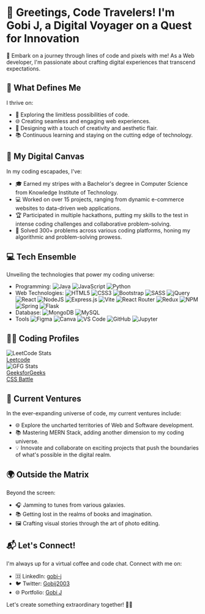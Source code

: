 # 👋 Greetings, Code Travelers! I'm Gobi J, a Digital Voyager on a Quest for Innovation

🚀 Embark on a journey through lines of code and pixels with me! As a Web developer, I'm passionate about crafting digital experiences that transcend expectations.

## 🌟 What Defines Me

I thrive on:
- 🚀 Exploring the limitless possibilities of code.
- 🌐 Creating seamless and engaging web experiences.
- 🎨 Designing with a touch of creativity and aesthetic flair.
- 📚 Continuous learning and staying on the cutting edge of technology.

## 🌈 My Digital Canvas

In my coding escapades, I've:
- 🎓 Earned my stripes with a Bachelor's degree in Computer Science from Knowledge Institute of Technology. 
-  💻 Worked on over 15 projects, ranging from dynamic e-commerce websites to data-driven web applications.
- 🏆 Participated in multiple hackathons, putting my skills to the test in intense coding challenges and collaborative problem-solving. 
-  🚀 Solved 300+ problems across various coding platforms, honing my algorithmic and problem-solving prowess.

## 💻 Tech Ensemble

Unveiling the technologies that power my coding universe:

- Programming: ![Java](https://img.icons8.com/color/48/java-coffee-cup-logo--v1.png) ![JavaScript](https://img.icons8.com/color/48/javascript--v1.png) ![Python](https://img.icons8.com/fluency/48/python.png)
- Web Technologies: ![HTML5](https://img.shields.io/badge/html5-%23E34F26.svg?style=for-the-badge&logo=html5&logoColor=white) ![CSS3](https://img.shields.io/badge/css3-%231572B6.svg?style=for-the-badge&logo=css3&logoColor=white) ![Bootstrap](https://img.shields.io/badge/bootstrap-%238511FA.svg?style=for-the-badge&logo=bootstrap&logoColor=white) ![SASS](https://img.shields.io/badge/SASS-hotpink.svg?style=for-the-badge&logo=SASS&logoColor=white) ![jQuery](https://img.shields.io/badge/jquery-%230769AD.svg?style=for-the-badge&logo=jquery&logoColor=white)![React](https://img.shields.io/badge/react-%2320232a.svg?style=for-the-badge&logo=react&logoColor=%2361DAFB) ![NodeJS](https://img.shields.io/badge/node.js-6DA55F?style=for-the-badge&logo=node.js&logoColor=white) ![Express.js](https://img.shields.io/badge/express.js-%23404d59.svg?style=for-the-badge&logo=express&logoColor=%2361DAFB) ![Vite](https://img.shields.io/badge/vite-%23646CFF.svg?style=for-the-badge&logo=vite&logoColor=white) ![React Router](https://img.shields.io/badge/React_Router-CA4245?style=for-the-badge&logo=react-router&logoColor=white) ![Redux](https://img.shields.io/badge/redux-%23593d88.svg?style=for-the-badge&logo=redux&logoColor=white) ![NPM](https://img.shields.io/badge/NPM-%23CB3837.svg?style=for-the-badge&logo=npm&logoColor=white) ![Spring](https://img.shields.io/badge/spring-%236DB33F.svg?style=for-the-badge&logo=spring&logoColor=white)  ![Flask](https://img.shields.io/badge/flask-%23000.svg?style=for-the-badge&logo=flask&logoColor=white)
- Database: ![MongoDB](https://img.shields.io/badge/MongoDB-%234ea94b.svg?style=for-the-badge&logo=mongodb&logoColor=white) ![MySQL](https://img.shields.io/badge/mysql-%2300000f.svg?style=for-the-badge&logo=mysql&logoColor=white)
- Tools ![Figma](https://img.shields.io/badge/figma-%23F24E1E.svg?style=for-the-badge&logo=figma&logoColor=white) ![Canva](https://img.shields.io/badge/Canva-%2300C4CC.svg?style=for-the-badge&logo=Canva&logoColor=white) ![VS Code](https://img.shields.io/badge/vscode-%23646CFF.svg?style=for-the-badge&logo=visual-studio-code&logoColor=white) ![GitHub](https://img.shields.io/badge/github-%2300000f.svg?style=for-the-badge&logo=github&logoColor=white) ![Jupyter](https://img.shields.io/badge/jupyter-%23ED8B00.svg?style=for-the-badge&logo=jupyter&logoColor=white)


## 🧑‍💻 Coding Profiles
![LeetCode Stats](https://leetcard.jacoblin.cool/gobij2003?theme=dark&font=Mina)<br>
[Leetcode](https://leetcode.com/gobij2003/) <br>
![GFG Stats](https://geeks-for-geeks-stats-api.vercel.app/?userName=gobijci0x)<br>
[GeeksforGeeks](https://auth.geeksforgeeks.org/user/gobijci0x)<br>
[CSS Battle](https://cssbattle.dev/player/gobi_j)<br>

## 🚀 Current Ventures

In the ever-expanding universe of code, my current ventures include:
- 🌐 Explore the uncharted territories of Web and Software development. 
- 📚 Mastering MERN Stack, adding another dimension to my coding universe. 
- 💡 Innovate and collaborate on exciting projects that push the boundaries of what's possible in the digital realm.

## 🌍 Outside the Matrix

Beyond the screen:
- 🎧 Jamming to tunes from various galaxies. 
- 📚 Getting lost in the realms of books and imagination.
- 🖼️ Crafting visual stories through the art of photo editing.

## 📬 Let's Connect!

I'm always up for a virtual coffee and code chat. Connect with me on:
- 🈁 LinkedIn: [gobi-j](https://linkedin.com/in/gobi-j)
- 🐦 Twitter: [Gobij2003](https://twitter.com/Gobij2003)
- 🌐 Portfolio: [Gobi J](https://gobi-j.github.io/Profile/)

Let's create something extraordinary together! 🚀✨
